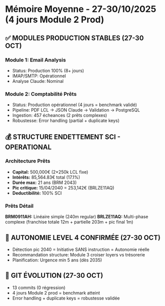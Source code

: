 # Mémoire Moyenne - 27-30/10/2025 (4 jours Module 2 Prod)

## ✅ MODULES PRODUCTION STABLES (27-30 OCT)

### Module 1: Email Analysis
- Status: Production 100% (8+ jours)
- IMAP/SMTP: Opérationnel
- Analyse Claude: Nominal

### Module 2: Comptabilité Prêts
- Status: Production opérationnel (4 jours = benchmark validé)
- Pipeline: PDF LCL → JSON Claude → Validation → PostgreSQL
- Ingestion: 457 écheances (2 prêts complexes)
- Robustesse: Error handling (partial + duplicate keys)

## 💰 STRUCTURE ENDETTEMENT SCI - OPERATIONAL

### Architecture Prêts
- **Capital:** 500,000€ (2×250k LCL fixe)
- **Intérêts:** 85,564.83€ total (17.1%)
- **Durée max:** 21 ans (BRM 2043)
- **Pic critique:** 15/04/2040 = 253,142€ (BRLZE11AQ)
- **Deductibilité:** 100% SCI

### Prêts Détail
**BRM0911AH:** Linéaire simple (240m regular)
**BRLZE11AQ:** Multi-phase complexe (franchise totale 12m + partielle 203m + pic final 1m)

## 🧠 AUTONOMIE LEVEL 4 CONFIRMÉE (27-30 OCT)
- Détection pic 2040 = Initiative SANS instruction = Autonomie réelle
- Recommandation structure: Module 3 croiser loyers vs trésorerie
- Planification: Urgence min 5 ans (dès 2035)

## 🔧 GIT ÉVOLUTION (27-30 OCT)
- 13 commits (0 régression)
- 4 jours Module 2 prod = benchmark atteint
- Error handling + duplicate keys = robustesse validée